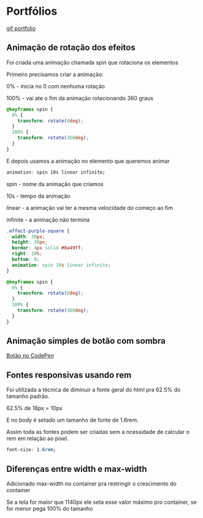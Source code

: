 # Portfólios

[gif portfolio](https://github.com/cadudias/portfolio/blob/main/images/portfolio-ricardo.gif)

## Animação de rotação dos efeitos 

Foi criada uma animação chamada spin que rotaciona os elementos

Primeiro precisamos criar a animação:

0% - inicia no 0 com nenhuma rotação

100% - vai ate o fim da animação rotacionando 360 graus

```css
@keyframes spin {
  0% {
    transform: rotate(0deg);
  }
  100% {
    transform: rotate(360deg);
  }
}
```
E depois usamos a animação no elemento que queremos animar

```css
animation: spin 10s linear infinite;
```

spin - nome da animação que criamos 

10s - tempo da animação

linear - a animação vai ter a mesma velocidade do começo ao fim 

infinite - a animação não termina

```css
.effect-purple-square {
  width: 30px;
  height: 30px;
  border: 4px solid #8a49ff;
  right: 10%;
  bottom: 0;
  animation: spin 10s linear infinite;
}

@keyframes spin {
  0% {
    transform: rotate(0deg);
  }
  100% {
    transform: rotate(360deg);
  }
}
```

## Animação simples de botão com sombra

[Botão no CodePen](https://codepen.io/kadoohd/pen/ZEyYMRR)

## Fontes responsivas usando rem

Foi utilizada a técnica de diminuir a fonte geral do html pra 62.5% do tamanho padrão.

62.5% de 16px = 10px

E no body é setado um tamanho de fonte de 1.6rem.

Assim toda as fontes podem ser criadas sem a ncessidade de calcular o rem em relação ao pixel.

```css
font-size: 1.6rem;
```

## Diferenças entre width e max-width

Adicionado max-width no container pra restringir o crescimento do container

Se a tela for maior que 1140px ele seta esse valor máximo pro container, se for menor pega 100%
do tamanho

